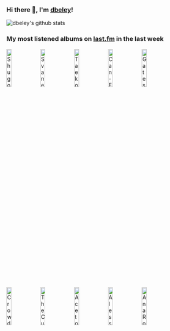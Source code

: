 ### Hi there 👋, I'm [dbeley](https://dbeley.ovh/en)!

![dbeley's github stats](https://github-readme-stats.vercel.app/api?username=dbeley)

### My most listened albums on [last.fm](https://www.last.fm/user/d_beley) in the last week

[<img src='https://lastfm.freetls.fastly.net/i/u/300x300/210de72e89db46f183bdb611313b9d5d.png' width='16%' height='16%' alt='Shugo Tokumaru - Port Entropy'>](https://www.last.fm/music/shugo%2btokumaru/port%2bentropy)&nbsp;
[<img src='https://lastfm.freetls.fastly.net/i/u/300x300/1f5fea7d3eeb28ec31564e504eac3338.png' width='16%' height='16%' alt='Svaneborg Kardyb - Over Tage'>](https://www.last.fm/music/svaneborg%2bkardyb/over%2btage)&nbsp;
[<img src='https://lastfm.freetls.fastly.net/i/u/300x300/289988e76a0c2358e84e50b85ccf6a81.jpg' width='16%' height='16%' alt='Taeko Ohnuki - Aventure'>](https://www.last.fm/music/taeko%2bohnuki/aventure)&nbsp;
[<img src='https://lastfm.freetls.fastly.net/i/u/300x300/8ad03182ab4e49cf8a39164a9c36c994.jpg' width='16%' height='16%' alt='Can - Ege Bamyasi'>](https://www.last.fm/music/can/ege%2bbamyasi)&nbsp;
[<img src='https://lastfm.freetls.fastly.net/i/u/300x300/1c202ac85aba86cb369d365dc1920c05.png' width='16%' height='16%' alt='Gates of Ishtar - At Dusk and Forever'>](https://www.last.fm/music/gates%2bof%2bishtar/at%2bdusk%2band%2bforever)&nbsp;
<br>
[<img src='https://lastfm.freetls.fastly.net/i/u/300x300/759f09219c6c77777807b1ae56cf9bc6.png' width='16%' height='16%' alt='Crowded House - Together Alone'>](https://www.last.fm/music/crowded%2bhouse/together%2balone)&nbsp;
[<img src='https://lastfm.freetls.fastly.net/i/u/300x300/c168c8b029e24c9e86c0d7460f91e58b.png' width='16%' height='16%' alt='The Cult - Sonic Temple'>](https://www.last.fm/music/the%2bcult/sonic%2btemple)&nbsp;
[<img src='https://lastfm.freetls.fastly.net/i/u/300x300/3eec1017e905ea7c5b5590d8313cfaf7.jpg' width='16%' height='16%' alt='Acetone - 1992 - 2001'>](https://www.last.fm/music/acetone/1992%2b-%2b2001)&nbsp;
[<img src='https://lastfm.freetls.fastly.net/i/u/300x300/b59d2a82d6208bdb05657d8b1b941003.jpg' width='16%' height='16%' alt='Alessandro Alessandroni - Open Air Parade'>](https://www.last.fm/music/alessandro%2balessandroni/open%2bair%2bparade)&nbsp;
[<img src='https://lastfm.freetls.fastly.net/i/u/300x300/12b1bfb5e2ea09bf084888c6542de63d.jpg' width='16%' height='16%' alt='Ana Roxanne - ~~~'>](https://www.last.fm/music/ana%2broxanne/~~~)&nbsp;
<br>
